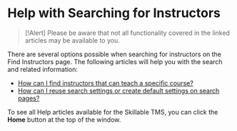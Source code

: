 # Help with Searching for Instructors

> [!Alert] Please be aware that not all functionality covered in the linked articles may be available to you.

There are several options possible when searching for instructors on the Find Instructors page. The following articles will help you with the search and related information: 

- [How can I find instructors that can teach a specific course?](../tms-administrators/users/instructor-management/find-instructors-that-teach-specific-course.md)
- [How can I reuse search settings or create default settings on search pages?](../tms-administrators/tms-fundamentals/reuse-search-settings-or-create-default-settings-on-search-pages.md)

To see all Help articles available for the Skillable TMS, you can click the **Home** button at the top of the window.
